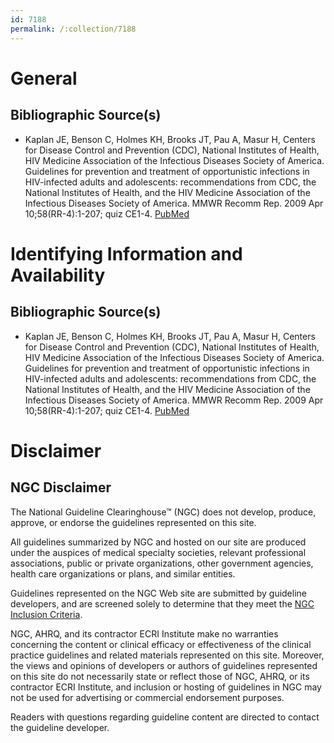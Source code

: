 ```yaml
---
id: 7188
permalink: /:collection/7188
---
```


# General

## Bibliographic Source(s)

- Kaplan JE, Benson C, Holmes KH, Brooks JT, Pau A, Masur H, Centers for Disease Control and Prevention (CDC), National Institutes of Health, HIV Medicine Association of the Infectious Diseases Society of America. Guidelines for prevention and treatment of opportunistic infections in HIV-infected adults and adolescents: recommendations from CDC, the National Institutes of Health, and the HIV Medicine Association of the Infectious Diseases Society of America. MMWR Recomm Rep. 2009 Apr 10;58(RR-4):1-207; quiz CE1-4. [ PubMed ](http://www.ncbi.nlm.nih.gov/entrez/query.fcgi?cmd=Retrieve&db=pubmed&dopt=Abstract&list_uids=19357635)

# Identifying Information and Availability

## Bibliographic Source(s)

- Kaplan JE, Benson C, Holmes KH, Brooks JT, Pau A, Masur H, Centers for Disease Control and Prevention (CDC), National Institutes of Health, HIV Medicine Association of the Infectious Diseases Society of America. Guidelines for prevention and treatment of opportunistic infections in HIV-infected adults and adolescents: recommendations from CDC, the National Institutes of Health, and the HIV Medicine Association of the Infectious Diseases Society of America. MMWR Recomm Rep. 2009 Apr 10;58(RR-4):1-207; quiz CE1-4. [ PubMed ](http://www.ncbi.nlm.nih.gov/entrez/query.fcgi?cmd=Retrieve&db=pubmed&dopt=Abstract&list_uids=19357635)

# Disclaimer

## NGC Disclaimer

The National Guideline Clearinghouse™ (NGC) does not develop, produce, approve, or endorse the guidelines represented on this site.

All guidelines summarized by NGC and hosted on our site are produced under the auspices of medical specialty societies, relevant professional associations, public or private organizations, other government agencies, health care organizations or plans, and similar entities.

Guidelines represented on the NGC Web site are submitted by guideline developers, and are screened solely to determine that they meet the [NGC Inclusion Criteria](/help-and-about/summaries/inclusion-criteria).

NGC, AHRQ, and its contractor ECRI Institute make no warranties concerning the content or clinical efficacy or effectiveness of the clinical practice guidelines and related materials represented on this site. Moreover, the views and opinions of developers or authors of guidelines represented on this site do not necessarily state or reflect those of NGC, AHRQ, or its contractor ECRI Institute, and inclusion or hosting of guidelines in NGC may not be used for advertising or commercial endorsement purposes.

Readers with questions regarding guideline content are directed to contact the guideline developer.

